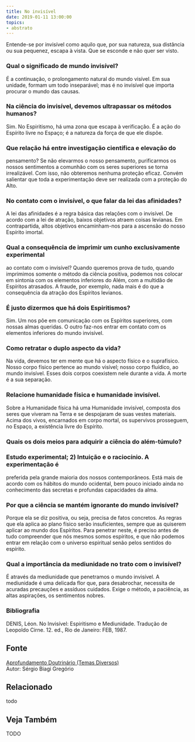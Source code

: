 ```yaml
---
title: No invisível
date: 2019-01-11 13:00:00
topics: 
- abstrato
---
```


Entende-se por invisível como aquilo que, por sua natureza, sua distância ou sua
pequenez, escapa à vista. Que se esconde e não quer ser visto.

### Qual o significado de mundo invisível?
É a continuação, o prolongamento natural do mundo visível. Em sua
unidade, formam um todo inseparável; mas é no invisível que importa
procurar o mundo das causas.

### Na ciência do invisível, devemos ultrapassar os métodos humanos?
Sim. No Espiritismo, há uma zona que escapa à verificação. É a ação do
Espírito livre no Espaço; é a natureza da força de que ele dispõe.

### Que relação há entre investigação científica e elevação do
pensamento?
Se não elevarmos o nosso pensamento, purificarmos os nossos sentimentos
a comunhão com os seres superiores se torna irrealizável. Com isso, não
obteremos nenhuma proteção eficaz. Convém salientar que toda a
experimentação deve ser realizada com a proteção do Alto.

### No contato com o invisível, o que falar da lei das afinidades?
A lei das afinidades é a regra básica das relações com o invisível. De
acordo com a lei de atração, baixos objetivos atraem coisas levianas. Em
contrapartida, altos objetivos encaminham-nos para a ascensão do nosso
Espírito imortal.

### Qual a consequência de imprimir um cunho exclusivamente experimental
ao contato com o invisível?
Quando queremos prova de tudo, quando imprimimos somente o método da
ciência positiva, podemos nos colocar em sintonia com os elementos
inferiores do Além, com a multidão de Espíritos atrasados. A fraude, por
exemplo, nada mais é do que a consequência da atração dos Espíritos
levianos.

### É justo dizermos que há dois Espiritismos?
Sim. Um nos põe em comunicação com os Espíritos superiores, com nossas
almas queridas. O outro faz-nos entrar em contato com os elementos
inferiores do mundo invisível.

### Como retratar o duplo aspecto da vida?
Na vida, devemos ter em mente que há o aspecto físico e o suprafísico.
Nosso corpo físico pertence ao mundo visível; nosso corpo fluídico, ao
mundo invisível. Esses dois corpos coexistem nele durante a vida. A
morte é a sua separação.

### Relacione humanidade física e humanidade invisível.

Sobre a Humanidade física há uma Humanidade invisível, composta dos
seres que viveram na Terra e se despojaram de suas vestes materiais.
Acima dos vivos, encarnados em corpo mortal, os supervivos prosseguem,
no Espaço, a existência livre do Espírito.

### Quais os dois meios para adquirir a ciência do além-túmulo?
### Estudo experimental; 2) Intuição e o raciocínio. A experimentação é
preferida pela grande maioria dos nossos contemporâneos. Está mais de
acordo com os hábitos do mundo ocidental, bem pouco iniciado ainda no
conhecimento das secretas e profundas capacidades da alma.

### Por que a ciência se mantém ignorante do mundo invisível?
Porque ela se diz positiva, ou seja, precisa de fatos concretos. As
regras que ela aplica ao plano físico serão insuficientes, sempre que as
quiserem aplicar ao mundo dos Espíritos. Para penetrar neste, é preciso
antes de tudo compreender que nós mesmos somos espíritos, e que não
podemos entrar em relação com o universo espiritual senão pelos sentidos
do espírito.

### Qual a importância da mediunidade no trato com o invisível?
É através da mediunidade que penetramos o mundo invisível. A mediunidade
é uma delicada flor que, para desabrochar, necessita de acuradas
precauções e assíduos cuidados. Exige o método, a paciência, as altas
aspirações, os sentimentos nobres.


### Bibliografia
DENIS, Léon. No Invisível: Espiritismo e Mediunidade. Tradução de
Leopoldo Cirne. 12. ed., Rio de Janeiro: FEB, 1987.

## Fonte
[Aprofundamento Doutrinário (Temas Diversos)](https://sites.google.com/view/aprofundamentodoutrinario/no-invisível)  
Autor: Sérgio Biagi Gregório



## Relacionado
todo

## Veja Também
TODO


